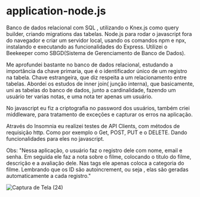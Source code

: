 # application-node.js


Banco de dados relacional com SQL , utilizando o Knex.js como query builder, criando migrations das tabelas. Node.js para rodar o javascript fora do navegador e criar um servidor local, usando os comandos npm e npx, instalando e executando as funcionalidades do Express. Utilizei o Beekeeper como SBGD(Sistema de Gerenciamento de Banco de Dados).

Me aprofundei bastante no banco de dados relacional, estudando a importância da chave primaria, que é o identificador único de um registro na tabela. Chave estrangeira, que diz respeita  a um relacionamento entre tabelas. Abordei os estudos de inner join( junção interna), que basicamente, uni as tabelas do banco de dados, junto a cardinalidade, fazendo um usuário ter varias notas, e uma nota ter apenas um usuário.

No javascript eu fiz a criptografia no password dos usuários, também criei middleware, para tratamento de exceções e capturar os erros na aplicação.

Através do Insomnia eu realizei testes de API Clients, com métodos de requisição http. Como por exemplo o Get, POST, PUT e o DELETE. Dando funcionalidades para eles no javascript.


Obs: "Nessa aplicação, o usuário faz o registro dele com nome, email e senha. Em seguida ele faz a nota sobre o filme, colocando o titulo do filme, descrição e a avaliação dele. Nas tags ele apenas coloca a categoria do filme. Lembrando que os ID são autoincrement, ou seja , elas são geradas automaticamente a cada registro."




![Captura de Tela (24)](https://user-images.githubusercontent.com/108099380/212504525-343c7014-bc6a-499a-a12a-3d63f5e86bab.png)
